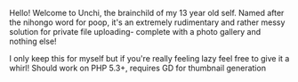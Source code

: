 Hello! Welcome to Unchi, the brainchild of my 13 year old self. Named after the nihongo word for poop, it's an extremely rudimentary and rather messy solution for private file uploading- complete with a photo gallery and nothing else!

I only keep this for myself but if you're really feeling lazy feel free to give it a whirl! Should work on PHP 5.3+, requires GD for thumbnail generation
